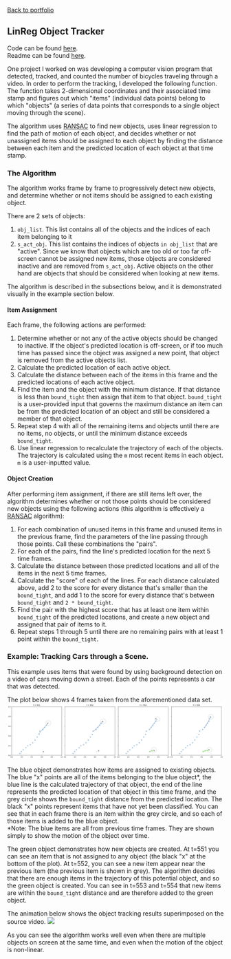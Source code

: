 [Back to portfolio](index.md)

## LinReg Object Tracker
Code can be found [here](https://github.com/csulpizi/linreg_object_tracker/blob/master/linreg_track_objects.py).<br>
Readme can be found [here](https://github.com/csulpizi/linreg_object_tracker/blob/master/README.md).<br>

One project I worked on was developing a computer vision program that detected, tracked, and counted the number of bicycles traveling through a video. In order to perform the tracking, I developed the following function. The function takes 2-dimensional coordinates and their associated time stamp and figures out which "items" (individual data points) belong to which "objects" (a series of data points that corresponds to a single object moving through the scene).

The algorithm uses [RANSAC](https://en.wikipedia.org/wiki/Random_sample_consensus) to find new objects, uses linear regression to find the path of motion of each object, and decides whether or not unassigned items should be assigned to each object by finding the distance between each item and the predicted location of each object at that time stamp. 

### The Algorithm
The algorithm works frame by frame to progressively detect new objects, and determine whether or not items should be assigned to each existing object.

There are 2 sets of objects:
1. ```obj_list```. This list contains all of the objects and the indices of each item belonging to it
2. ```s_act_obj```. This list contains the indices of objects ```in obj_list``` that are "active". Since we know that objects which are too old or too far off-screen cannot be assigned new items, those objects are considered inactive and are removed from ```s_act_obj```. Active objects on the other hand are objects that should be considered when looking at new items. 

The algorithm is described in the subsections below, and it is demonstrated visually in the example section below.

#### Item Assignment
Each frame, the following actions are performed:
1. Determine whether or not any of the active objects should be changed to inactive. If the object's predicted location is off-screen, or if too much time has passed since the object was assigned a new point, that object is removed from the active objects list.
2. Calculate the predicted location of each active object.
3. Calculate the distance between each of the items in this frame and the predicted locations of each active object.
4. Find the item and the object with the minimum distance. If that distance is less than ```bound_tight``` then assign that item to that object. ```bound_tight``` is a user-provided input that governs the maximum distance an item can be from the predicted location of an object and still be considered a member of that object. 
5. Repeat step 4 with all of the remaining items and objects until there are no items, no objects, or until the minimum distance exceeds ```bound_tight```.
6. Use linear regression to recalculate the trajectory of each of the objects. The trajectory is calculated using the ```m``` most recent items in each object. ```m``` is a user-inputted value.

#### Object Creation
After performing item assignment, if there are still items left over, the algorithm determines whether or not those points should be considered new objects using the following actions (this algorithm is effectively a [RANSAC](https://en.wikipedia.org/wiki/Random_sample_consensus) algorithm):
1. For each combination of unused items in this frame and unused items in the previous frame, find the parameters of the line passing through those points. Call these combinations the "pairs".
2. For each of the pairs, find the line's predicted location for the next 5 time frames.
3. Calculate the distance between those predicted locations and all of the items in the next 5 time frames.
4. Calculate the "score" of each of the lines. For each distance calculated above, add 2 to the score for every distance that's smaller than the ```bound_tight```, and add 1 to the score for every distance that's between ```bound_tight``` and ```2 * bound_tight```.
5. Find the pair with the highest score that has at least one item within ```bound_tight``` of the predicted locations, and create a new object and assigned that pair of items to it. 
6. Repeat steps 1 through 5 until there are no remaining pairs with at least 1 point within the ```bound_tight```. 

### Example: Tracking Cars through a Scene.
This example uses items that were found by using background detection on a video of cars moving down a street. Each of the points represents a car that was detected. 

The plot below shows 4 frames taken from the aforementioned data set. 
<img src="https://github.com/csulpizi/linreg_object_tracker/blob/master/images/example_1.jpg?raw=true">

The blue object demonstrates how items are assigned to existing objects. The blue "x" points are all of the items belonging to the blue object*, the blue line is the calculated trajectory of that object, the end of the line represents the predicted location of that object in this time frame, and the grey circle shows the ```bound_tight``` distance from the predicted location. The black "x" points represent items that have not yet been classified. You can see that in each frame there is an item within the grey circle, and so each of those items is added to the blue object. <br>
*Note: The blue items are all from previous time frames. They are shown simply to show the motion of the object over time.

The green object demonstrates how new objects are created. At t=551 you can see an item that is not assigned to any object (the black "x" at the bottom of the plot). At t=552, you can see a new item appear near the previous item (the previous item is shown in grey). The algorithm decides that there are enough items in the trajectory of this potential object, and so the green object is created. You can see in t=553 and t=554 that new items are within the ```bound_tight``` distance and are therefore added to the green object. 

The animation below shows the object tracking results superimposed on the source video. 
<img src="https://github.com/csulpizi/linreg_object_tracker/blob/master/images/example_2.gif?raw=true">

As you can see the algorithm works well even when there are multiple objects on screen at the same time, and even when the motion of the object is non-linear. 
